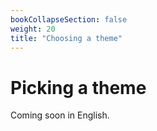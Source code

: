 ```yaml
---
bookCollapseSection: false
weight: 20
title: "Choosing a theme"
---
```


# Picking a theme

Coming soon in English.